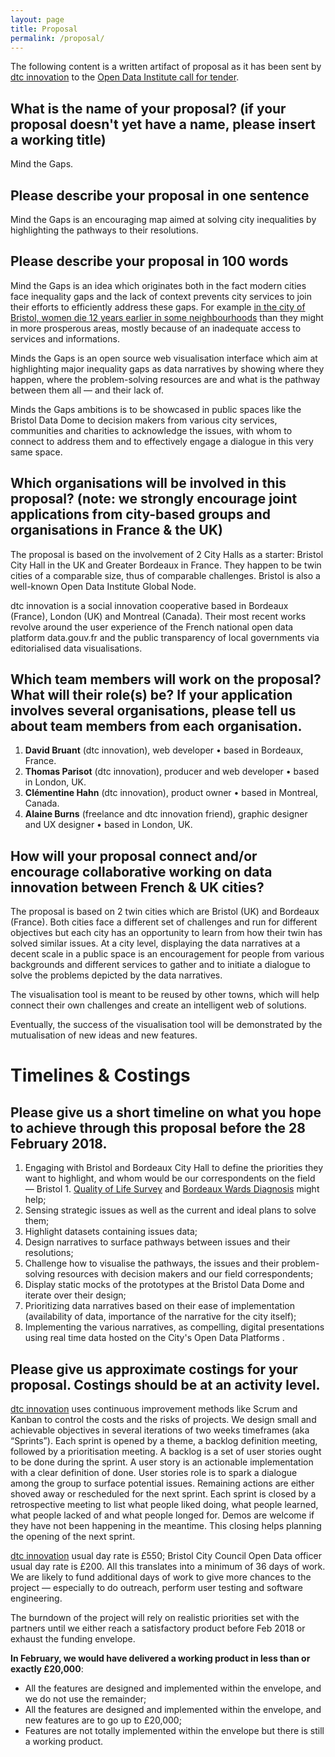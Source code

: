 ```yaml
---
layout: page
title: Proposal
permalink: /proposal/
---
```


The following content is a written artifact of proposal as it has been sent by [dtc innovation][] to the [Open Data Institute call for tender][].

## What is the name of your proposal? (if your proposal doesn't yet have a name, please insert a working title)

Mind the Gaps.

## Please describe your proposal in one sentence

Mind the Gaps is an encouraging map aimed at solving city inequalities by highlighting the pathways to their resolutions.

## Please describe your proposal in 100 words

Mind the Gaps is an idea which originates both in the fact modern cities face inequality gaps and the lack of context prevents city services to join their efforts to efficiently address these gaps. For example [in the city of Bristol, women die 12 years earlier in some neighbourhoods][itv-article] than they might in more prosperous areas, mostly because of an inadequate access to services and informations.

Minds the Gaps is an open source web visualisation interface which aim at highlighting major inequality gaps as data narratives by showing where they happen, where the problem-solving resources are and what is the pathway between them all — and their lack of.

Minds the Gaps ambitions is to be showcased in public spaces like the Bristol Data Dome to decision makers from various city services, communities and charities to acknowledge the issues, with whom to connect to address them and to effectively engage a dialogue in this very same space.

## Which organisations will be involved in this proposal? (note: we strongly encourage joint applications from city-based groups and organisations in France & the UK)

The proposal is based on the involvement of 2 City Halls as a starter: Bristol City Hall in the UK and Greater Bordeaux in France. They happen to be twin cities of a comparable size, thus of comparable challenges. Bristol is also a well-known Open Data Institute Global Node.

dtc innovation is a social innovation cooperative based in Bordeaux (France), London (UK) and Montreal (Canada). Their most recent works revolve around the user experience of the French national open data platform data.gouv.fr and the public transparency of local governments via editorialised data visualisations.

## Which team members will work on the proposal? What will their role(s) be? If your application involves several organisations, please tell us about team members from each organisation.

1. **David Bruant** (dtc innovation), web developer • based in Bordeaux, France.
1. **Thomas Parisot** (dtc innovation), producer and web developer • based in London, UK.
1. **Clémentine Hahn** (dtc innovation), product owner • based in Montreal, Canada.
1. **Alaine Burns** (freelance and dtc innovation friend), graphic designer and UX designer • based in London, UK.

## How will your proposal connect and/or encourage collaborative working on data innovation between French & UK cities?

The proposal is based on 2 twin cities which are Bristol (UK) and Bordeaux (France). Both cities face a different set of challenges and run for different objectives but each city has an opportunity to learn from how their twin has solved similar issues. At a city level, displaying the data narratives at a decent scale in a public space is an encouragement for people from various backgrounds and different services to gather and to initiate a dialogue to solve the problems depicted by the data narratives.

The visualisation tool is meant to be reused by other towns, which will help connect their own challenges and create an intelligent web of solutions.

Eventually, the success of the visualisation tool will be demonstrated by the mutualisation of new ideas and new features.

# Timelines & Costings

## Please give us a short timeline on what you hope to achieve through this proposal before the 28 February 2018.

1. Engaging with Bristol and Bordeaux City Hall to define the priorities they want to highlight, and whom would be our correspondents on the field — Bristol 1. [Quality of Life Survey][] and [Bordeaux Wards Diagnosis][] might help;
1. Sensing strategic issues as well as the current and ideal plans to solve them;
1. Highlight datasets containing issues data;
1. Design narratives to surface pathways between issues and their resolutions;
1. Challenge how to visualise the pathways, the issues and their problem-solving resources with decision makers and our field correspondents;
1. Display static mocks of the prototypes at the Bristol Data Dome and iterate over their design;
1. Prioritizing data narratives based on their ease of implementation (availability of data, importance of the narrative for the city itself);
1. Implementing the various narratives, as compelling, digital presentations using real time data hosted on the City's Open Data Platforms .

## Please give us approximate costings for your proposal. Costings should be at an activity level.

[dtc innovation][] uses continuous improvement methods like Scrum and Kanban to control the costs and the risks of projects. We design small and achievable objectives in several iterations of two weeks timeframes (aka “Sprints”).
Each sprint is opened by a theme, a backlog definition meeting, followed by a prioritisation meeting. A backlog is a set of user stories ought to be done during the sprint. A user story is an actionable implementation with a clear definition of done. User stories role is to spark a dialogue among the group to surface potential issues. Remaining actions are either shoved away or rescheduled for the next sprint.
Each sprint is closed by a retrospective meeting to list what people liked doing, what people learned, what people lacked of and what people longed for. Demos are welcome if they have not been happening in the meantime. This closing helps planning the opening of the next sprint.

[dtc innovation][] usual day rate is £550; Bristol City Council Open Data officer usual day rate is £200. All this translates into a minimum of 36 days of work. We are likely to fund additional days of work to give more chances to the project — especially to do outreach, perform user testing and software engineering.

The burndown of the project will rely on realistic priorities set with the partners until we either reach a satisfactory product before Feb 2018 or exhaust the funding envelope.

**In February, we would have delivered a working product in less than or exactly £20,000**:

* All the features are designed and implemented within the envelope, and we do not use the remainder;
* All the features are designed and implemented within the envelope, and new features are to go up to £20,000;
* Features are not totally implemented within the envelope but there is still a working product.


[dtc innovation]: https://dtc-innovation.org/
[Open Data Institute call for tender]: https://theodi.org/blog/call-for-proposals-collaborative-data-innovation-projects-between-french-and-uk-cities
[itv-article]: http://www.itv.com/news/westcountry/2016-08-11/report-finds-12-year-life-expectancy-gap-in-bristol/
[Quality of Life Survey]: https://www.bristol.gov.uk/statistics-census-information/the-quality-of-life-in-bristol
[Bordeaux Wards Diagnosis]: http://www.bordeaux.fr/ebx/pgPresStand8.psml?_nfpb=true&_pageLabel=pgPresStand8&classofcontent=presentationStandard&id=106473
